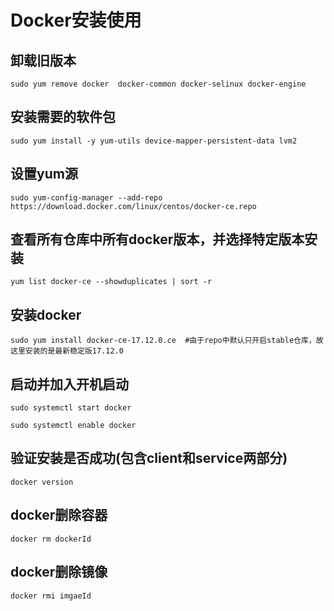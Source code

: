 # Docker安装使用

## 卸载旧版本

```
sudo yum remove docker  docker-common docker-selinux docker-engine
```

## 安装需要的软件包

```
sudo yum install -y yum-utils device-mapper-persistent-data lvm2
```

## 设置yum源

```
sudo yum-config-manager --add-repo https://download.docker.com/linux/centos/docker-ce.repo
```

## 查看所有仓库中所有docker版本，并选择特定版本安装

```
yum list docker-ce --showduplicates | sort -r
```

## 安装docker

```
sudo yum install docker-ce-17.12.0.ce  #由于repo中默认只开启stable仓库，故这里安装的是最新稳定版17.12.0
```

## 启动并加入开机启动

```
sudo systemctl start docker
```

```
sudo systemctl enable docker
```

## 验证安装是否成功(包含client和service两部分)

```
docker version
```

## docker删除容器
```
docker rm dockerId

```

## docker删除镜像
```
docker rmi imgaeId
```

```

